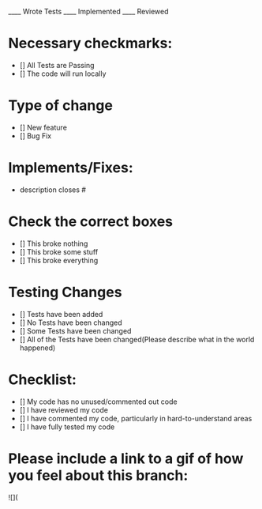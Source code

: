____ Wrote Tests
____ Implemented
____ Reviewed


# Necessary checkmarks:
- [] All Tests are Passing
- [] The code will run locally

# Type of change
- [] New feature
- [] Bug Fix

# Implements/Fixes:
* description
closes #

# Check the correct boxes
- [] This broke nothing
- [] This broke some stuff
- [] This broke everything

# Testing Changes
- [] Tests have been added
- [] No Tests have been changed
- [] Some Tests have been changed
- [] All of the Tests have been changed(Please describe what in the world happened)

# Checklist:
- [] My code has no unused/commented out code
- [] I have reviewed my code
- [] I have commented my code, particularly in hard-to-understand areas
- [] I have fully tested my code

# Please include a link to a gif of how you feel about this branch:

![](